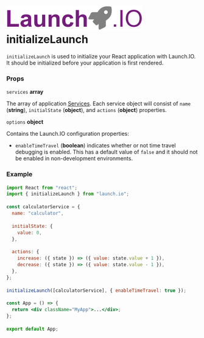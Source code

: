 # ![Launch.IO Logo](../../logo/logo-small.png) initializeLaunch

`initializeLaunch` is used to initialize your React application with Launch.IO. It should be initialized before your application is first rendered.

### Props

`services` **array**

The array of application [Services](./service.md). Each service object will consist of `name` (**string**), `initialState` (**object**), and `actions` (**object**) properties.

`options` **object**

Contains the Launch.IO configuration properties:

- `enableTimeTravel` (**boolean**) indicates whether or not time travel debugging is enabled. This has a default value of `false` and it should not be enabled in non-development environments.

### Example

```jsx
import React from "react";
import { initializeLaunch } from "launch.io";

const calculatorService = {
  name: "calculator",

  initialState: {
    value: 0,
  },

  actions: {
    increase: ({ state }) => ({ value: state.value + 1 }),
    decrease: ({ state }) => ({ value: state.value - 1 }),
  },
};

initializeLaunch([calculatorService], { enableTimeTravel: true });

const App = () => {
  return <div className="MyApp">...</div>;
};

export default App;
```
